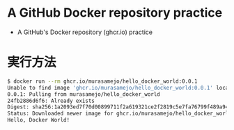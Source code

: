 # A GitHub Docker repository practice
- A GitHub's Docker repository (ghcr.io) practice

# 実行方法

```bash
$ docker run --rm ghcr.io/murasamejo/hello_docker_world:0.0.1
Unable to find image 'ghcr.io/murasamejo/hello_docker_world:0.0.1' locally
0.0.1: Pulling from murasamejo/hello_docker_world
24fb2886d6f6: Already exists
Digest: sha256:1a2093ed7f70d00899711f2a619321ce2f2819c5e7fa76799f489a94b76be749
Status: Downloaded newer image for ghcr.io/murasamejo/hello_docker_world:0.0.1
Hello, Docker World!
```
